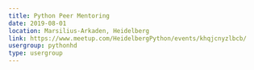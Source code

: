 ```yaml
---
title: Python Peer Mentoring
date: 2019-08-01
location: Marsilius-Arkaden, Heidelberg
link: https://www.meetup.com/HeidelbergPython/events/khqjcnyzlbcb/
usergroup: pythonhd
type: usergroup
---
```

